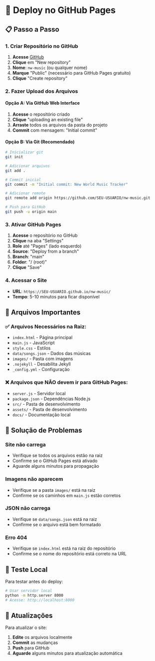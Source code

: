 # 🚀 Deploy no GitHub Pages

## 📋 Passo a Passo

### 1. Criar Repositório no GitHub

1. **Acesse** [GitHub](https://github.com)
2. **Clique** em "New repository"
3. **Nome**: `nw-music` (ou qualquer nome)
4. **Marque** "Public" (necessário para GitHub Pages gratuito)
5. **Clique** "Create repository"

### 2. Fazer Upload dos Arquivos

#### Opção A: Via GitHub Web Interface
1. **Acesse** o repositório criado
2. **Clique** "uploading an existing file"
3. **Arraste** todos os arquivos da pasta do projeto
4. **Commit** com mensagem: "Initial commit"

#### Opção B: Via Git (Recomendado)
```bash
# Inicializar git
git init

# Adicionar arquivos
git add .

# Commit inicial
git commit -m "Initial commit: New World Music Tracker"

# Adicionar remote
git remote add origin https://github.com/SEU-USUARIO/nw-music.git

# Push para GitHub
git push -u origin main
```

### 3. Ativar GitHub Pages

1. **Acesse** o repositório no GitHub
2. **Clique** na aba "Settings"
3. **Role** até "Pages" (lado esquerdo)
4. **Source**: "Deploy from a branch"
5. **Branch**: "main"
6. **Folder**: "/ (root)"
7. **Clique** "Save"

### 4. Acessar o Site

- **URL**: `https://SEU-USUARIO.github.io/nw-music/`
- **Tempo**: 5-10 minutos para ficar disponível

## 🔧 Arquivos Importantes

### ✅ Arquivos Necessários na Raiz:
- `index.html` - Página principal
- `main.js` - JavaScript
- `style.css` - Estilos
- `data/songs.json` - Dados das músicas
- `images/` - Pasta com imagens
- `.nojekyll` - Desabilita Jekyll
- `_config.yml` - Configuração

### ❌ Arquivos que NÃO devem ir para GitHub Pages:
- `server.js` - Servidor local
- `package.json` - Dependências Node.js
- `src/` - Pasta de desenvolvimento
- `assets/` - Pasta de desenvolvimento
- `docs/` - Documentação local

## 🐛 Solução de Problemas

### Site não carrega
- Verifique se todos os arquivos estão na raiz
- Confirme se o GitHub Pages está ativado
- Aguarde alguns minutos para propagação

### Imagens não aparecem
- Verifique se a pasta `images/` está na raiz
- Confirme se os caminhos em `main.js` estão corretos

### JSON não carrega
- Verifique se `data/songs.json` está na raiz
- Confirme se o arquivo está bem formatado

### Erro 404
- Verifique se `index.html` está na raiz do repositório
- Confirme se o nome do repositório está correto na URL

## 📱 Teste Local

Para testar antes do deploy:

```bash
# Usar servidor local
python -m http.server 8000
# Acesse: http://localhost:8000
```

## 🔄 Atualizações

Para atualizar o site:
1. **Edite** os arquivos localmente
2. **Commit** as mudanças
3. **Push** para GitHub
4. **Aguarde** alguns minutos para atualização automática
